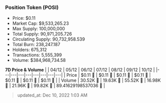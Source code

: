 
  ### Position Token (POSI)
  - Price: $0.11
  - Market Cap: $9,533,265.23
  - Max Supply: 100,000,000
  - Total Supply: 90,971,205.726
  - Circulating Supply: 90,732,958.539
  - Total Burn: 238,247.187
  - Holders: 675,312
  - Transactions: 5,555,399
  - Volume: $384,968,734.58

  **7D Price & Volume**
  | | 04&#x2F;12 | 05&#x2F;12 | 06&#x2F;12 | 07&#x2F;12 | 08&#x2F;12 | 09&#x2F;12 | 10&#x2F;12 |
  |---|---|---|---|---|---|---|---|
  | Price | $0.11 🔻 | $0.11 🚀 | $0.11 🔻 | $0.11 🔻 | $0.11 🔻 | $0.11 🔻 | $0.11 🔻 |
  | Volume | 30.52K 🔻 | 19.63K 🔻 | 55.52K 🚀 | 16.98K 🔻 | 21.96K 🚀 | 99.82K 🚀 | 89.41629198537036 🔻 |

  > updated_at: Dec 10, 2022 1:03 AM
